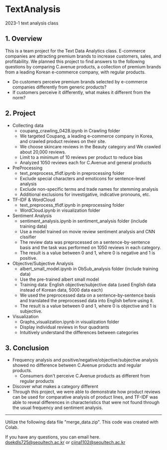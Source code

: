 # TextAnalysis
2023-1 text analysis class

## 1. Overview
This is a team project for the Text Data Analytics class. E-commerce companies are attracting premium brands to increase customers, sales, and profitability. We planned this project to find answers to the following questions by comparing C.avenue products, a collection of premium brands from a leading Korean e-commerce company, with regular products.  
  - Do customers perceive premium brands selected by e-commerce companies differently from generic products?  
  - If customers perceive it differently, what makes it different from the norm?  

## 2. Project  
- Collecting data
  - coupang_crawling_0428.ipynb in Crawling folder
  - We targeted Coupang, a leading e-commerce company in Korea, and crawled product reviews on their site.  
  - We choose skincare reviews in the Beauty category and We crawled about 20,000 reviews.  
  - Limit to a minimum of 10 reviews per product to reduce bias  
  - Analyzed 1050 reviews each for C.Avenue and general products  
- PreProcessing
  - text_preprocess_tfidf.ipynb in preprocessing folder
  - Exclude special characters and emoticons for sentence-level analysis  
  - Exclude non-specific terms and trade names for stemming analysis  
  - Additional exclusions for investigative, indicative pronouns, etc.  
- TF-IDF & WordCloud
  - text_preprocess_tfidf.ipynb in preprocessing folder
  - WordCloud.ipynb in visualization folder
- Sentiment Analysis
  - sentiment_analysis.ipynb in sentiment_analysis folder (include training data)
  - Use a model trained on movie review sentiment analysis and CNN clssifier  
  - The review data was preprocessed on a sentence-by-sentence basis and the task was performed on 1050 reviews in each category.  
  - The result is a value between 0 and 1, where 0 is negative and 1 is positive.  
- Objective/Subjective Analysis
  - albert_small_model.ipynb in ObSub_analysis folder (include training data)
  - Use the pre-trained albert small model  
  - Training data: English objective/subjective data (used English data instead of Korean data, 5000 data each)  
  - We used the preprocessed data on a sentence-by-sentence basis and translated the preprocessed data into English before using it.  
  - The result is a value between 0 and 1, where 0 is objective and 1 is subjective.  
- Visualization
  - Graphs_visualization.ipynb in visualization folder
  - Display individual reviews in four quadrants  
  - Intuitively understand the differences between categories  
 
## 3. Conclusion
- Frequency analysis and positive/negative/objective/subjective analysis showed no difference between C.Avenue products and regular products.  
  - Consumers don't perceive C.Avenue products as different from regular products  
- Discover what makes a category different  
- Through this project, we were able to demonstrate how product reviews can be used for comparative analysis of product lines, and TF-IDF was able to reveal differences in characteristics that were not found through the usual frequency and sentiment analysis.
***
Utilize the following data file "merge_data.zip". This code was created with Colab.

If you have any questions, you can email here.  
dsekdls725@seoultech.ac.kr or cjina1102@seoultech.ac.kr 
